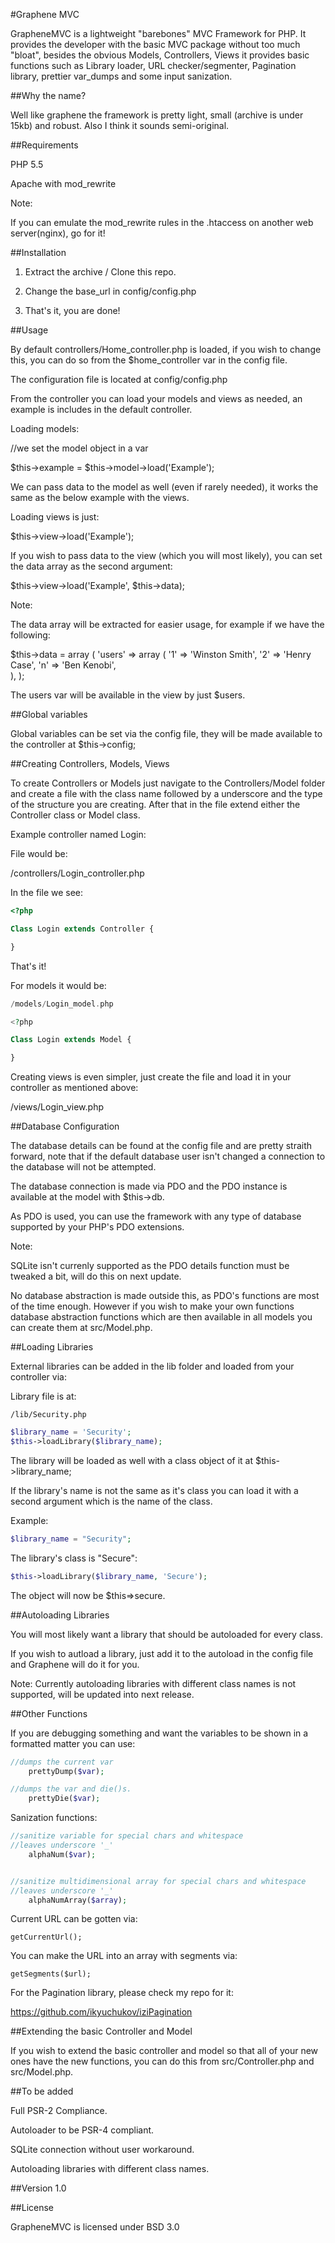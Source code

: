#Graphene MVC 

GrapheneMVC is a lightweight "barebones" MVC Framework for PHP. It provides the developer with the basic MVC package without too much "bloat", besides the obvious Models, Controllers, Views it provides basic functions such as Library loader, URL checker/segmenter, Pagination library, prettier var_dumps and some input sanization. 

##Why the name?

Well like graphene the framework is pretty light, small (archive is under 15kb) and robust. Also I think it sounds semi-original.

##Requirements 

PHP 5.5

Apache with mod_rewrite

Note:

If you can emulate the mod_rewrite rules in the .htaccess on another web server(nginx), go for it!

##Installation 

1. Extract the archive / Clone this repo.

2. Change the base_url in config/config.php 

3. That's it, you are done!

##Usage 

By default controllers/Home_controller.php is loaded, if you wish to change this, you can do so from the $home_controller var in the config file.

The configuration file is located at config/config.php

From the controller you can load your models and views as needed, an example is includes in the default controller.

Loading models:

//we set the model object in a var

$this->example = $this->model->load('Example');

We can pass data to the model as well (even if rarely needed), it works the same as the below example with the views.

Loading views is just:

$this->view->load('Example');

If you wish to pass data to the view (which you will most likely), you can set the data array as the second argument:

$this->view->load('Example', $this->data);

Note:

The data array will be extracted for easier usage, for example if we have the following:

$this->data = array (
	'users' => array (
		'1' => 'Winston Smith',
		'2' => 'Henry Case',
		'n' => 'Ben Kenobi',		
		),
	);

The users var will be available in the view by just $users.

##Global variables 

Global variables can be set via the config file, they will be made available to the controller at $this->config;

##Creating Controllers, Models, Views

To create Controllers or Models just navigate to the Controllers/Model folder and create a file with the class name followed by a underscore and the type of the structure you are creating. After that in the file extend either the Controller class or Model class. 

Example controller named Login:

File would be:

/controllers/Login_controller.php

In the file we see:

```php
<?php

Class Login extends Controller {

}
```

That's it!

For models it would be:

```php
/models/Login_model.php

<?php

Class Login extends Model {

}
```

Creating views is even simpler, just create the file and load it in your controller as mentioned above:

/views/Login_view.php	


##Database Configuration

The database details can be found at the config file and are pretty straith forward, note that if the default database user isn't changed a connection to the database will not be attempted.

The database connection is made via PDO and the PDO instance is available at the model with $this->db. 

As PDO is used, you can use the framework with any type of database supported by your PHP's PDO extensions.

Note:

SQLite isn't currenly supported as the PDO details function must be tweaked a bit, will do this on next update.

No database abstraction is made outside this, as PDO's functions are most of the time enough. However if you wish to make your own functions database abstraction functions which are then available in all models you can create them at src/Model.php.


##Loading Libraries

External libraries can be added in the lib folder and loaded from your controller via:

Library file is at:

```
/lib/Security.php
```
```php
$library_name = 'Security';
$this->loadLibrary($library_name);
```

The library will be loaded as well with a class object of it at $this->library_name;

If the library's name is not the same as it's class you can load it with a second argument which is the name of the class.

Example:

```php
$library_name = "Security";
```

The library's class is "Secure":

```php
$this->loadLibrary($library_name, 'Secure');
```

The object will now be $this=>secure.

##Autoloading Libraries

You will most likely want a library that should be autoloaded for every class.

If you wish to autload a library, just add it to the autoload in the config file and Graphene will do it for you.

Note:
Currently autoloading libraries with different class names is not supported, will be updated into next release.


##Other Functions

If you are debugging something and want the variables to be shown in a formatted matter you can use:

```php
//dumps the current var
	prettyDump($var);

//dumps the var and die()s.
	prettyDie($var);
```

Sanization functions:

```php
//sanitize variable for special chars and whitespace
//leaves underscore '_'
	alphaNum($var);


//sanitize multidimensional array for special chars and whitespace
//leaves underscore '_'
	alphaNumArray($array);
```

Current URL can be gotten via:

	getCurrentUrl();

You can make the URL into an array with segments via:

	getSegments($url);


For the Pagination library, please check my repo for it:

https://github.com/ikyuchukov/iziPagination

##Extending the basic Controller and Model

If you wish to extend the basic controller and model so that all of your new ones have the new functions, you can do this from src/Controller.php and src/Model.php.

##To be added

Full PSR-2 Compliance.

Autoloader to be PSR-4 compliant.

SQLite connection without user workaround.

Autoloading libraries with different class names.


##Version 1.0

##License 

GrapheneMVC is licensed under BSD 3.0





